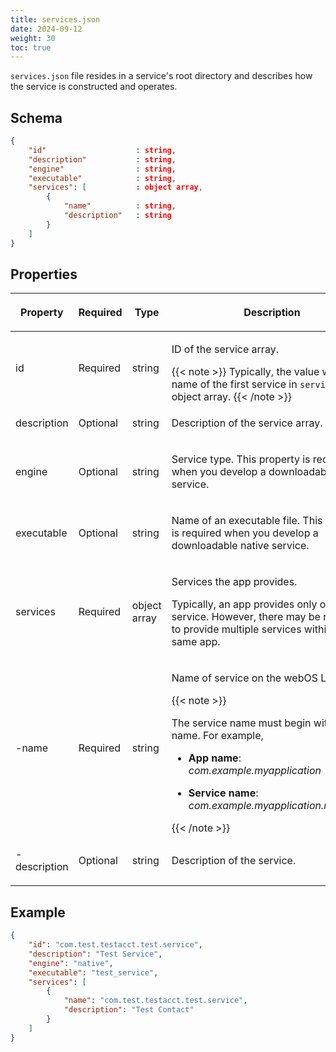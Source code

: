 ```yaml
---
title: services.json
date: 2024-09-12
weight: 30
toc: true
---
```


`services.json` file resides in a service's root directory and describes how the service is constructed and operates.

## Schema

``` json
{
    "id"                    : string,
    "description"           : string,
    "engine"                : string,
    "executable"            : string,
    "services": [           : object array,
        {
            "name"          : string,
            "description"   : string
        }
    ]
}
```

## Properties

<div class="table-container">
<table class="table is-bordered is-fullwidth">
<colgroup>
<col style="width: 15%" />
<col style="width: auto" />
<col style="width: auto" />
<col style="width: auto" />
</colgroup>
<thead>
<tr class="header">
<th><p>Property</p></th>
<th><p>Required</p></th>
<th><p>Type</p></th>
<th><p>Description</p></th>
</tr>
</thead>
<tbody>
<tr class="odd">
<td><p>id</p></td>
<td><p>Required</p></td>
<td><p>string</p></td>
<td><p>ID of the service array.</p>
{{< note >}}
Typically, the value will be the name of the first service in <code>services</code> object array.
{{< /note >}}
</div></td>
</tr>
<tr class="even">
<td><p>description</p></td>
<td><p>Optional</p></td>
<td><p>string</p></td>
<td><p>Description of the service array.</p></td>
</tr>
<tr class="odd">
<td><p>engine</p></td>
<td><p>Optional</p></td>
<td><p>string</p></td>
<td><p>Service type. This property is required when you develop a downloadable native service.</p></td>
</tr>
<tr class="even">
<td><p>executable</p></td>
<td><p>Optional</p></td>
<td><p>string</p></td>
<td><p>Name of an executable file. This property is required when you develop a downloadable native service.</p></td>
</tr>
<tr class="odd">
<td><p>services</p></td>
<td><p>Required</p></td>
<td><p>object array</p></td>
<td><p>Services the app provides.</p>
<p>Typically, an app provides only one service. However, there may be reasons to provide multiple services within the same app.</p></td>
</tr>
<tr class="even">
<td><p>-name</p></td>
<td><p>Required</p></td>
<td><p>string</p></td>
<td><p>Name of service on the webOS Luna Bus.</p>
{{< note >}}
<p>The service name must begin with the app name. For example, </p>
<ul>
<li><p><strong>App name</strong>: <em>com.example.myapplication</em> </p></li>
<li><p><strong>Service name</strong>: <em>com.example.myapplication.myservice</em></p></li>
</ul>
{{< /note >}}</td>
</tr>
<tr class="odd">
<td><p>-description</p></td>
<td><p>Optional</p></td>
<td><p>string</p></td>
<td><p>Description of the service.</p></td>
</tr>
</tbody>
</table>
</div>

## Example

``` json
{
    "id": "com.test.testacct.test.service",
    "description": "Test Service",
    "engine": "native",
    "executable": "test_service",
    "services": [
        {
            "name": "com.test.testacct.test.service",
            "description": "Test Contact"
        }
    ]
}
```
